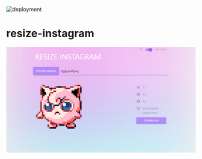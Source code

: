 ![deployment](https://github.com/xncbf/resize-instagram/workflows/deployment%20to%20master/badge.svg)
# resize-instagram

![image](https://github.com/xncbf/resize-instagram/blob/master/app/static/resize-instagram.png)
